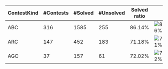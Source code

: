 | ContestKind | #Contests | #Solved | #Unsolved | Solved ratio | |
| - | - | - | - | - | - |
| ABC | 316 | 1585 | 255 | 86.14% | ![86%](https://progress-bar.dev/86?title=Solved) |
| ARC | 147 | 452 | 183 | 71.18% | ![71%](https://progress-bar.dev/71?title=Solved) |
| AGC | 37 | 157 | 61 | 72.02% | ![72%](https://progress-bar.dev/72?title=Solved) |
